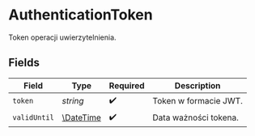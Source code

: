 # AuthenticationToken

Token operacji uwierzytelnienia.


## Fields

| Field                                                         | Type                                                          | Required                                                      | Description                                                   |
| ------------------------------------------------------------- | ------------------------------------------------------------- | ------------------------------------------------------------- | ------------------------------------------------------------- |
| `token`                                                       | *string*                                                      | :heavy_check_mark:                                            | Token w formacie JWT.                                         |
| `validUntil`                                                  | [\DateTime](https://www.php.net/manual/en/class.datetime.php) | :heavy_check_mark:                                            | Data ważności tokena.                                         |